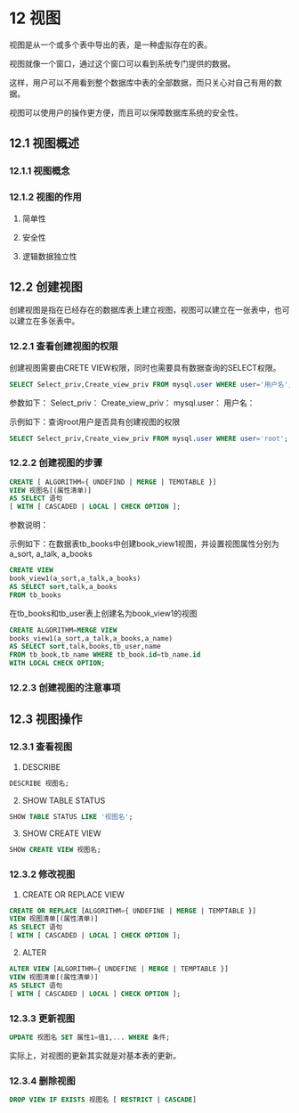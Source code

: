 # 12 视图
视图是从一个或多个表中导出的表，是一种虚拟存在的表。

视图就像一个窗口，通过这个窗口可以看到系统专门提供的数据。

这样，用户可以不用看到整个数据库中表的全部数据，而只关心对自己有用的数据。

视图可以使用户的操作更方便，而且可以保障数据库系统的安全性。

## 12.1 视图概述

### 12.1.1 视图概念

### 12.1.2 视图的作用
1. 简单性

2. 安全性

3. 逻辑数据独立性


## 12.2 创建视图
创建视图是指在已经存在的数据库表上建立视图，视图可以建立在一张表中，也可以建立在多张表中。


### 12.2.1 查看创建视图的权限
创建视图需要由CRETE VIEW权限，同时也需要具有数据查询的SELECT权限。
```sql
SELECT Select_priv,Create_view_priv FROM mysql.user WHERE user='用户名';
```
参数如下：
Select_priv：
Create_view_priv：
mysql.user：
用户名：

示例如下：查询root用户是否具有创建视图的权限
```sql
SELECT Select_priv,Create_view_priv FROM mysql.user WHERE user='root';
```

### 12.2.2 创建视图的步骤
```sql
CREATE [ ALGORITHM={ UNDEFIND | MERGE | TEMOTABLE }]
VIEW 视图名[(属性清单)]
AS SELECT 语句
[ WITH [ CASCADED | LOCAL ] CHECK OPTION ];
```
参数说明：


示例如下：在数据表tb_books中创建book_view1视图，并设置视图属性分别为a_sort, a_talk, a_books
```sql
CREATE VIEW 
book_view1(a_sort,a_talk,a_books)
AS SELECT sort,talk,a_books
FROM tb_books
```

在tb_books和tb_user表上创建名为book_view1的视图
```sql
CREATE ALGORITHM=MERGE VIEW 
books_view1(a_sort,a_talk,a_books,a_name)
AS SELECT sort,talk,books,tb_user,name 
FROM tb_book,tb_name WHERE tb_book.id=tb_name.id
WITH LOCAL CHECK OPTION;
```

### 12.2.3 创建视图的注意事项



## 12.3 视图操作

### 12.3.1 查看视图

1. DESCRIBE
```sql
DESCRIBE 视图名;
```

2. SHOW TABLE STATUS
```sql
SHOW TABLE STATUS LIKE '视图名';
```

3. SHOW CREATE VIEW
```sql
SHOW CREATE VIEW 视图名;
```

### 12.3.2 修改视图

1. CREATE OR REPLACE VIEW
```sql
CREATE OR REPLACE [ALGORITHM={ UNDEFINE | MERGE | TEMPTABLE }]
VIEW 视图清单[(属性清单)] 
AS SELECT 语句
[ WITH [ CASCADED | LOCAL ] CHECK OPTION ];
```

2. ALTER
```sql
ALTER VIEW [ALGORITHM={ UNDEFINE | MERGE | TEMPTABLE }]
VIEW 视图清单[(属性清单)] 
AS SELECT 语句
[ WITH [ CASCADED | LOCAL ] CHECK OPTION ];
```
### 12.3.3 更新视图

```sql
UPDATE 视图名 SET 属性1=值1,... WHERE 条件;
```
实际上，对视图的更新其实就是对基本表的更新。

### 12.3.4 删除视图

```sql
DROP VIEW IF EXISTS 视图名 [ RESTRICT | CASCADE]
```
